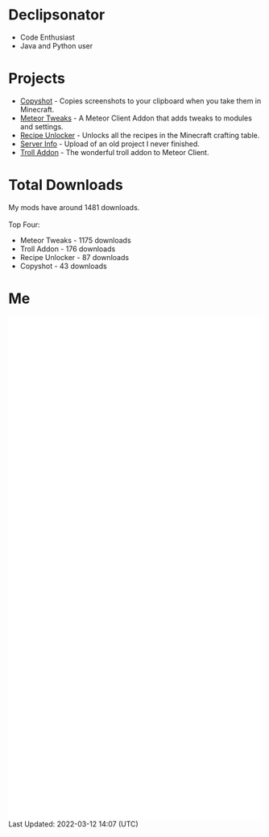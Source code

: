 # Declipsonator
- Code Enthusiast
- Java and Python user
# Projects
- [Copyshot](https://github.com/Declipsonator/Copyshot) - Copies screenshots to your clipboard when you take them in Minecraft.
- [Meteor Tweaks](https://github.com/Declipsonator/Meteor-Tweaks) - A Meteor Client Addon that adds tweaks to modules and settings.
- [Recipe Unlocker](https://github.com/Declipsonator/Recipe-Unlocker) - Unlocks all the recipes in the Minecraft crafting table.
- [Server Info](https://github.com/Declipsonator/Server-Info) - Upload of an old project I never finished.
- [Troll Addon](https://github.com/Declipsonator/Troll-Addon) - The wonderful troll addon to Meteor Client.


# Total Downloads
My mods have around 1481 downloads. \
\
Top Four:
- Meteor Tweaks - 1175 downloads  
- Troll Addon - 176 downloads  
- Recipe Unlocker - 87 downloads  
- Copyshot - 43 downloads  


# Me
<img align="center" src="/github-metrics.svg" alt="Metrics">
Last Updated: 2022-03-12 14:07 (UTC)
